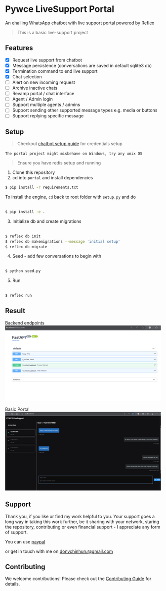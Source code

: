 # Pywce LiveSupport Portal
An ehailing WhatsApp chatbot with live support portal powered by [Reflex]()

> This is a basic live-support project

## Features
- [x] Request live support from chatbot 
- [x] Message persistence (conversations are saved in default sqlite3 db)
- [x] Termination command to end live support
- [x] Chat selection
- [ ] Alert on new incoming request
- [ ] Archive inactive chats
- [ ] Revamp portal / chat interface
- [ ] Agent / Admin login
- [ ] Support multiple agents / admins
- [ ] Support sending other supported message types e.g. media or buttons
- [ ] Support replying specific message

## Setup
> Checkout [chatbot setup guide](https://github.com/DonnC/pywce?tab=readme-ov-file#setup) for credentials setup

`The portal project might misbehave on Windows, try any unix OS`

> Ensure you have redis setup and running

1. Clone this repository
2. cd into `portal` and install dependencies
```bash
$ pip install -r requirements.txt
```
To install the engine, `cd` back to root folder with `setup.py` and do
```bash

$ pip install -e .
```
3. Initialize db and create migrations
```bash

$ reflex db init
$ reflex db makemigrations --message 'initial setup'
$ reflex db migrate
```
4. Seed - add few conversations to begin with
```bash

$ python seed.py
```
5. Run
```bash

$ reflex run
```

## Result
Backend endpoints
![image](media/endpoints-1.png)

Basic Portal
![portal](media/portal-5.png)


## Support
Thank you, if you like or find my work helpful to you.
Your support goes a long way in taking this work further, be it sharing with your network, staring the repository, contributing or even financial support - I appreciate any form of support.

You can use [paypal](https://www.paypal.me/donnclab) 

or get in touch with me on [donychinhuru@gmail.com](mailto:donychinhuru@gmail.com)

## Contributing

We welcome contributions! Please check out the [Contributing Guide](https://github.com/DonnC/pywce/blob/master/CONTRIBUTING.md) for details.
